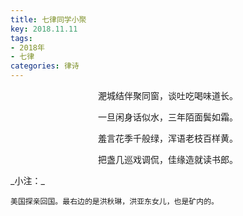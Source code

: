 ```yaml
---
title: 七律同学小聚
key: 2018.11.11
tags: 
- 2018年 
- 七律
categories: 律诗
---
```


<p align="center">淝城结伴聚同窗，谈吐吃喝味道长。
</p>
<p align="center">一旦闲身话似水，三年陌面鬓如霜。
</p>
<p align="center">羞言花季千般绿，浑语老枝百样黄。
</p>
<p align="center">把盏几巡戏调侃，佳缘造就读书郎。
</p>
_小注：_

```
美国探亲回国。最右边的是洪秋琳，洪亚东女儿，也是矿内的。
```